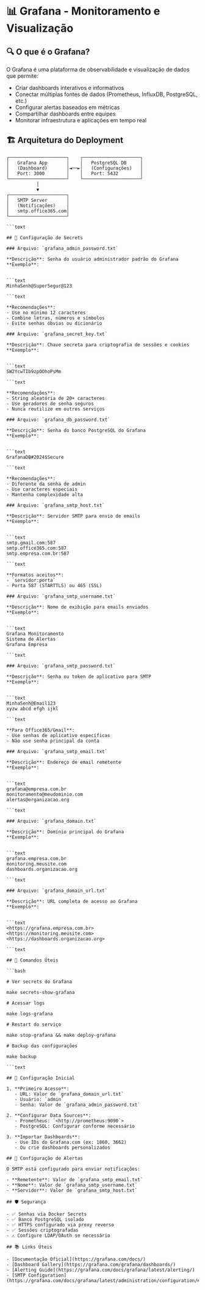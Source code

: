 # 📊 Grafana - Monitoramento e Visualização

## 🔍 O que é o Grafana?

O Grafana é uma plataforma de observabilidade e visualização de dados que permite:

- Criar dashboards interativos e informativos
- Conectar múltiplas fontes de dados (Prometheus, InfluxDB, PostgreSQL, etc.)
- Configurar alertas baseados em métricas
- Compartilhar dashboards entre equipes
- Monitorar infraestrutura e aplicações em tempo real

## 🏗️ Arquitetura do Deployment

```text
┌─────────────────────┐    ┌─────────────────────┐
│   Grafana App       │    │   PostgreSQL DB     │
│   (Dashboard)       │◄──►│   (Configurações)   │
│   Port: 3000        │    │   Port: 5432        │
└─────────────────────┘    └─────────────────────┘
           │
           ▼
┌─────────────────────┐
│   SMTP Server       │
│   (Notificações)    │
│   smtp.office365.com│
└─────────────────────┘

```text

## 🔐 Configuração de Secrets

### Arquivo: `grafana_admin_password.txt`

**Descrição**: Senha do usuário administrador padrão do Grafana
**Exemplo**:


```text
MinhaSenh@Super5egur@123

```text

**Recomendações**:
- Use no mínimo 12 caracteres
- Combine letras, números e símbolos
- Evite senhas óbvias ou dicionário

### Arquivo: `grafana_secret_key.txt`

**Descrição**: Chave secreta para criptografia de sessões e cookies
**Exemplo**:


```text
SW2YcwTIb9zpOOhoPsMm

```text

**Recomendações**:
- String aleatória de 20+ caracteres
- Use geradores de senha seguros
- Nunca reutilize em outros serviços

### Arquivo: `grafana_db_password.txt`

**Descrição**: Senha do banco PostgreSQL do Grafana
**Exemplo**:


```text
GrafanaDB#2024$Secure

```text

**Recomendações**:
- Diferente da senha de admin
- Use caracteres especiais
- Mantenha complexidade alta

### Arquivo: `grafana_smtp_host.txt`

**Descrição**: Servidor SMTP para envio de emails
**Exemplo**:


```text
smtp.gmail.com:587
smtp.office365.com:587
smtp.empresa.com.br:587

```text

**Formatos aceitos**:
- `servidor:porta`
- Porta 587 (STARTTLS) ou 465 (SSL)

### Arquivo: `grafana_smtp_username.txt`

**Descrição**: Nome de exibição para emails enviados
**Exemplo**:


```text
Grafana Monitoramento
Sistema de Alertas
Grafana Empresa

```text

### Arquivo: `grafana_smtp_password.txt`

**Descrição**: Senha ou token de aplicativo para SMTP
**Exemplo**:


```text
MinhaSenh@Email123
xyzw abcd efgh ijkl

```text

**Para Office365/Gmail**:
- Use senhas de aplicativo específicas
- Não use senha principal da conta

### Arquivo: `grafana_smtp_email.txt`

**Descrição**: Endereço de email remetente
**Exemplo**:


```text
grafana@empresa.com.br
monitoramento@meudominio.com
alertas@organizacao.org

```text

### Arquivo: `grafana_domain.txt`

**Descrição**: Domínio principal do Grafana
**Exemplo**:


```text
grafana.empresa.com.br
monitoring.meusite.com
dashboards.organizacao.org

```text

### Arquivo: `grafana_domain_url.txt`

**Descrição**: URL completa de acesso ao Grafana
**Exemplo**:


```text
<https://grafana.empresa.com.br>
<https://monitoring.meusite.com>
<https://dashboards.organizacao.org>

```text

## 🚀 Comandos Úteis

```bash

# Ver secrets do Grafana

make secrets-show-grafana

# Acessar logs

make logs-grafana

# Restart do serviço

make stop-grafana && make deploy-grafana

# Backup das configurações

make backup

```text

## 🔧 Configuração Inicial

1. **Primeiro Acesso**: 
   - URL: Valor de `grafana_domain_url.txt`
   - Usuário: `admin`
   - Senha: Valor de `grafana_admin_password.txt`

2. **Configurar Data Sources**:
   - Prometheus: `<http://prometheus:9090`>
   - PostgreSQL: Configurar conforme necessário

3. **Importar Dashboards**:
   - Use IDs do Grafana.com (ex: 1860, 3662)
   - Ou crie dashboards personalizados

## 📧 Configuração de Alertas

O SMTP está configurado para enviar notificações:

- **Remetente**: Valor de `grafana_smtp_email.txt`
- **Nome**: Valor de `grafana_smtp_username.txt`
- **Servidor**: Valor de `grafana_smtp_host.txt`

## 🛡️ Segurança

- ✅ Senhas via Docker Secrets
- ✅ Banco PostgreSQL isolado
- ✅ HTTPS configurado via proxy reverso
- ✅ Sessões criptografadas
- ⚠️ Configure LDAP/OAuth se necessário

## 📚 Links Úteis

- [Documentação Oficial](https://grafana.com/docs/)
- [Dashboard Gallery](https://grafana.com/grafana/dashboards/)
- [Alerting Guide](https://grafana.com/docs/grafana/latest/alerting/)
- [SMTP Configuration](https://grafana.com/docs/grafana/latest/administration/configuration/#smtp)
